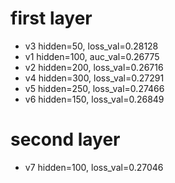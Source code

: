 
# first layer

* v3 hidden=50, loss_val=0.28128
* v1 hidden=100, auc_val=0.26775 
* v2 hidden=200, loss_val=0.26716
* v4 hidden=300, loss_val=0.27291
* v5 hidden=250, loss_val=0.27466
* v6 hidden=150, loss_val=0.26849

# second layer
* v7 hidden=100, loss_val=0.27046
